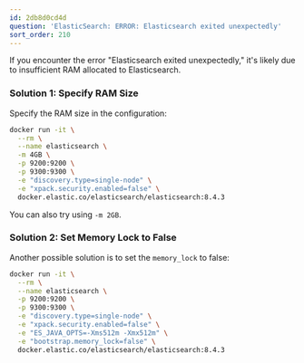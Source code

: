 ```yaml
---
id: 2db8d0cd4d
question: 'ElasticSearch: ERROR: Elasticsearch exited unexpectedly'
sort_order: 210
---
```


If you encounter the error "Elasticsearch exited unexpectedly," it's likely due to insufficient RAM allocated to Elasticsearch.

### Solution 1: Specify RAM Size

Specify the RAM size in the configuration:

```bash
docker run -it \
  --rm \
  --name elasticsearch \
  -m 4GB \
  -p 9200:9200 \
  -p 9300:9300 \
  -e "discovery.type=single-node" \
  -e "xpack.security.enabled=false" \
  docker.elastic.co/elasticsearch/elasticsearch:8.4.3
```

You can also try using `-m 2GB`.

### Solution 2: Set Memory Lock to False

Another possible solution is to set the `memory_lock` to false:

```bash
docker run -it \
  --rm \
  --name elasticsearch \
  -p 9200:9200 \
  -p 9300:9300 \
  -e "discovery.type=single-node" \
  -e "xpack.security.enabled=false" \
  -e "ES_JAVA_OPTS=-Xms512m -Xmx512m" \
  -e "bootstrap.memory_lock=false" \
  docker.elastic.co/elasticsearch/elasticsearch:8.4.3
```